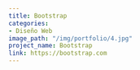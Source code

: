 ```yaml
---
title: Bootstrap
categories:
- Diseño Web
image_path: "/img/portfolio/4.jpg"
project_name: Bootstrap
link: https://bootstrap.com
---
```


